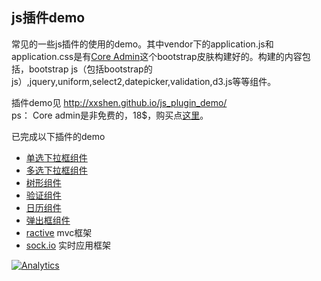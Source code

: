 ## js插件demo
常见的一些js插件的使用的demo。其中vendor下的application.js和application.css是有[Core Admin](https://wrapbootstrap.com/theme/core-admin-WB0135486)这个bootstrap皮肤构建好的。构建的内容包括，bootstrap js（包括bootstrap的js）,jquery,uniform,select2,datepicker,validation,d3.js等等组件。    

插件demo见 http://xxshen.github.io/js_plugin_demo/    
ps： Core admin是非免费的，18$，购买点[这里](https://wrapbootstrap.com/theme/core-admin-WB0135486)。

已完成以下插件的demo
* [单选下拉框组件](http://xxshen.github.io/js_plugin_demo/uniform/demo.html)
* [多选下拉框组件](http://xxshen.github.io/js_plugin_demo/select2/demo.html)
* [树形组件](http://xxshen.github.io/js_plugin_demo/ztree/demo.html)
* [验证组件](http://xxshen.github.io/js_plugin_demo/validationEngine/demo.html)
* [日历组件](http://xxshen.github.io/js_plugin_demo/datetimepicker/demo.html)
* [弹出框组件](http://xxshen.github.io/js_plugin_demo/spot/demo.html)
* [ractive](http://xxshen.github.io/js_plugin_demo/ractive/demo.html) mvc框架
* [sock.io](https://github.com/XXShen/js_plugin_demo/tree/master/webSocket) 实时应用框架


[![Analytics](https://ga-beacon.appspot.com/UA-51368834-1/js_plugin_demo/readme)](https://github.com/igrigorik/ga-beacon)
